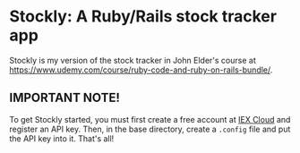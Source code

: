 # Stockly: A Ruby/Rails stock tracker app

Stockly is my version of the stock tracker in John Elder's course at https://www.udemy.com/course/ruby-code-and-ruby-on-rails-bundle/.

## IMPORTANT NOTE!
To get Stockly started, you must first create a free account at [IEX Cloud](https://iexcloud.io/) and register an API key.
Then, in the base directory, create a `.config` file and put the API key into it.
That's all!
